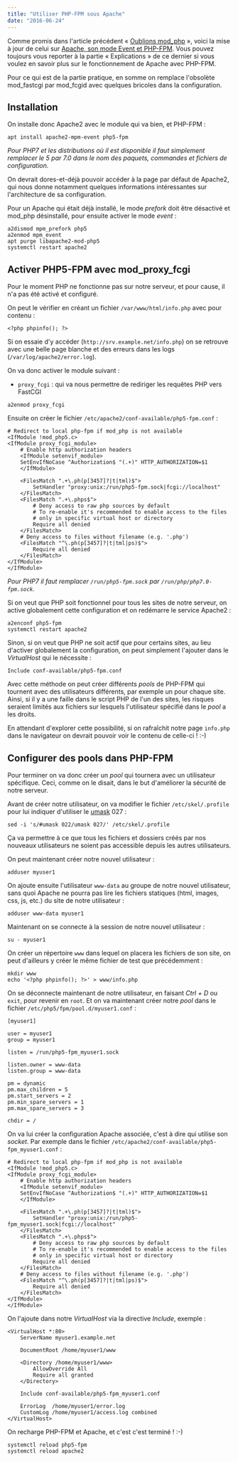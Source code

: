 ```yaml
---
title: "Utiliser PHP-FPM sous Apache"
date: "2016-06-24"
---
```


Comme promis dans l'article précédent « [Oublions mod\_php](https://blog.karolak.fr/2016/06/18/oublions-mod_php-par-remi-collet/) », voici la mise à jour de celui sur [Apache, son mode Event et PHP-FPM](https://blog.karolak.fr/2016/03/14/apache-mode-event-et-php-fpm/). Vous pouvez toujours vous reporter à la partie « Explications » de ce dernier si vous voulez en savoir plus sur le fonctionnement de Apache avec PHP-FPM.

Pour ce qui est de la partie pratique, en somme on remplace l'obsolète mod\_fastcgi par mod\_fcgid avec quelques bricoles dans la configuration.

Installation
------------

On installe donc Apache2 avec le module qui va bien, et PHP-FPM :

```
apt install apache2-mpm-event php5-fpm
```

*Pour PHP7 et les distributions où il est disponible il faut simplement remplacer le 5 par 7.0 dans le nom des paquets, commandes et fichiers de configuration.*

On devrait dores-et-déjà pouvoir accéder à la page par défaut de Apache2, qui nous donne notamment quelques informations intéressantes sur l'architecture de sa configuration.

Pour un Apache qui était déjà installé, le mode *prefork* doit être désactivé et mod\_php désinstallé, pour ensuite activer le mode *event* :

```
a2dismod mpm_prefork php5
a2enmod mpm_event
apt purge libapache2-mod-php5
systemctl restart apache2
```

Activer PHP5-FPM avec mod\_proxy\_fcgi
--------------------------------------

Pour le moment PHP ne fonctionne pas sur notre serveur, et pour cause, il n'a pas été activé et configuré.

On peut le vérifier en créant un fichier `/var/www/html/info.php` avec pour contenu :

```
<?php phpinfo(); ?>
```

Si on essaie d'y accéder (`http://srv.example.net/info.php`) on se retrouve avec une belle page blanche et des erreurs dans les logs (`/var/log/apache2/error.log`).

On va donc activer le module suivant :

- `proxy_fcgi` : qui va nous permettre de rediriger les requêtes PHP vers FastCGI

```
a2enmod proxy_fcgi
```

Ensuite on créer le fichier `/etc/apache2/conf-available/php5-fpm.conf` :

```
# Redirect to local php-fpm if mod_php is not available
<IfModule !mod_php5.c>
<IfModule proxy_fcgi_module>
    # Enable http authorization headers
    <IfModule setenvif_module>
    SetEnvIfNoCase ^Authorization$ "(.+)" HTTP_AUTHORIZATION=$1
    </IfModule>

    <FilesMatch ".+\.ph(p[3457]?|t|tml)$">
        SetHandler "proxy:unix:/run/php5-fpm.sock|fcgi://localhost"
    </FilesMatch>
    <FilesMatch ".+\.phps$">
        # Deny access to raw php sources by default
        # To re-enable it's recommended to enable access to the files
        # only in specific virtual host or directory
        Require all denied
    </FilesMatch>
    # Deny access to files without filename (e.g. '.php')
    <FilesMatch "^\.ph(p[3457]?|t|tml|ps)$">
        Require all denied
    </FilesMatch>
</IfModule>
</IfModule>
```

*Pour PHP7 il faut remplacer `/run/php5-fpm.sock` par `/run/php/php7.0-fpm.sock`.*

Si on veut que PHP soit fonctionnel pour tous les sites de notre serveur, on active globalement cette configuration et on redémarre le service Apache2 :

```
a2enconf php5-fpm
systemctl restart apache2
```

Sinon, si on veut que PHP ne soit actif que pour certains sites, au lieu d'activer globalement la configuration, on peut simplement l'ajouter dans le *VirtualHost* qui le nécessite :

```
Include conf-available/php5-fpm.conf
```

Avec cette méthode on peut créer différents *pools* de PHP-FPM qui tournent avec des utilisateurs différents, par exemple un pour chaque site. Ainsi, si il y a une faille dans le script PHP de l'un des sites, les risques seraient limités aux fichiers sur lesquels l'utilisateur spécifié dans le *pool* a les droits.

En attendant d'explorer cette possibilité, si on rafraîchit notre page `info.php` dans le navigateur on devrait pouvoir voir le contenu de celle-ci ! :-)

Configurer des pools dans PHP-FPM
---------------------------------

Pour terminer on va donc créer un *pool* qui tournera avec un utilisateur spécifique. Ceci, comme on le disait, dans le but d'améliorer la sécurité de notre serveur.

Avant de créer notre utilisateur, on va modifier le fichier `/etc/skel/.profile` pour lui indiquer d'utiliser le [umask](https://fr.wikipedia.org/wiki/Umask) 027 :

```
sed -i 's/#umask 022/umask 027/' /etc/skel/.profile
```

Ça va permettre à ce que tous les fichiers et dossiers créés par nos nouveaux utilisateurs ne soient pas accessible depuis les autres utilisateurs.

On peut maintenant créer notre nouvel utilisateur :

```
adduser myuser1
```

On ajoute ensuite l'utilisateur `www-data` au groupe de notre nouvel utilisateur, sans quoi Apache ne pourra pas lire les fichiers statiques (html, images, css, js, etc.) du site de notre utilisateur :

```
adduser www-data myuser1
```

Maintenant on se connecte à la session de notre nouvel utilisateur :

```
su - myuser1
```

On créer un répertoire `www` dans lequel on placera les fichiers de son site, on peut d'ailleurs y créer le même fichier de test que précédemment :

```
mkdir www
echo '<?php phpinfo(); ?>' > www/info.php
```

On se déconnecte maintenant de notre utilisateur, en faisant *Ctrl + D* ou `exit`, pour revenir en `root`. Et on va maintenant créer notre *pool* dans le fichier `/etc/php5/fpm/pool.d/myuser1.conf` :

```
[myuser1]

user = myuser1
group = myuser1

listen = /run/php5-fpm_myuser1.sock

listen.owner = www-data
listen.group = www-data

pm = dynamic
pm.max_children = 5
pm.start_servers = 2
pm.min_spare_servers = 1
pm.max_spare_servers = 3

chdir = /
```

On va lui créer la configuration Apache associée, c'est à dire qui utilise son *socket*. Par exemple dans le fichier `/etc/apache2/conf-available/php5-fpm_myuser1.conf` :

```
# Redirect to local php-fpm if mod_php is not available
<IfModule !mod_php5.c>
<IfModule proxy_fcgi_module>
    # Enable http authorization headers
    <IfModule setenvif_module>
    SetEnvIfNoCase ^Authorization$ "(.+)" HTTP_AUTHORIZATION=$1
    </IfModule>

    <FilesMatch ".+\.ph(p[3457]?|t|tml)$">
        SetHandler "proxy:unix:/run/php5-fpm_myuser1.sock|fcgi://localhost"
    </FilesMatch>
    <FilesMatch ".+\.phps$">
        # Deny access to raw php sources by default
        # To re-enable it's recommended to enable access to the files
        # only in specific virtual host or directory
        Require all denied
    </FilesMatch>
    # Deny access to files without filename (e.g. '.php')
    <FilesMatch "^\.ph(p[3457]?|t|tml|ps)$">
        Require all denied
    </FilesMatch>
</IfModule>
</IfModule>
```

On l'ajoute dans notre *VirtualHost* via la directive *Include*, exemple :

```
<VirtualHost *:80>
    ServerName myuser1.example.net

    DocumentRoot /home/myuser1/www

    <Directory /home/myuser1/www>
        AllowOverride All
        Require all granted
    </Directory>

    Include conf-available/php5-fpm_myuser1.conf

    ErrorLog  /home/myuser1/error.log
    CustomLog /home/myuser1/access.log combined
</VirtualHost>
```

On recharge PHP-FPM et Apache, et c'est c'est terminé ! :-)

```
systemctl reload php5-fpm
systemctl reload apache2
```
